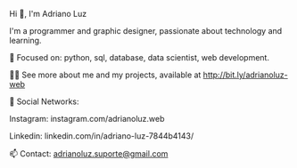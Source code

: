 Hi 👋, I'm Adriano Luz 

I'm a programmer and graphic designer, passionate about technology and learning.

🎯 Focused on: python, sql, database, data scientist, web development. 

👨‍💻 See more about me and my projects, available at http://bit.ly/adrianoluz-web

📱 Social Networks:

Instagram: instagram.com/adrianoluz.web

Linkedin: linkedin.com/in/adriano-luz-7844b4143/

📫 Contact: adrianoluz.suporte@gmail.com

